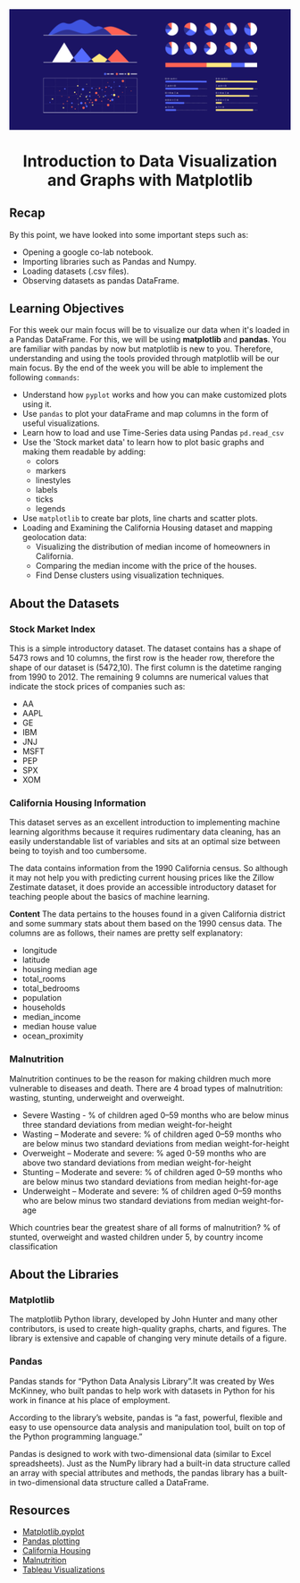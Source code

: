<img src="assets/data-visualize-readme.png" align = "center">

# <div align="center">Introduction to Data Visualization and Graphs with Matplotlib</div>

## Recap
By this point, we have looked into some important steps such as:
- Opening a google co-lab notebook.
- Importing libraries such as Pandas and Numpy.
- Loading datasets (.csv files).
- Observing datasets as pandas DataFrame.

## Learning Objectives
For this week our main focus will be to visualize our data when it's loaded in a Pandas DataFrame. For this, we will be using **matplotlib** and **pandas**. You are familiar with pandas by now but matplotlib is new to you. Therefore, understanding and using the tools provided through matplotlib will be our main focus. By the end of the week you will be able to implement the following ```commands```:
- Understand how  ```pyplot``` works and how you can make customized plots using it.
- Use ```pandas``` to plot your dataFrame and map columns in the form of useful visualizations.
- Learn how to load and use Time-Series data using Pandas ```pd.read_csv```
- Use the 'Stock market data' to learn how to plot basic graphs and making them readable by adding:
  - colors
  - markers
  - linestyles
  - labels
  - ticks
  - legends
- Use ```matplotlib``` to create bar plots, line charts and scatter plots.
- Loading and Examining the California Housing dataset and mapping geolocation data:
  - Visualizing the distribution of median income of homeowners in California.
  - Comparing the median income with the price of the houses.
  - Find Dense clusters using visualization techniques.

## About the Datasets
### Stock Market Index

This is a simple introductory dataset. The dataset contains has a shape of 5473 rows and 10 columns, the first row is the header row, therefore the shape of our dataset is (5472,10). The first column is the datetime ranging from 1990 to 2012. The remaining 9 columns are numerical values that indicate the stock prices of companies such as:
- AA 
- AAPL 
- GE 
- IBM 
- JNJ 
- MSFT 
- PEP 
- SPX 
- XOM

### California Housing Information
This dataset serves as an excellent introduction to implementing machine learning algorithms because it requires rudimentary data cleaning, has an easily understandable list of variables and sits at an optimal size between being to toyish and too cumbersome.

The data contains information from the 1990 California census. So although it may not help you with predicting current housing prices like the Zillow Zestimate dataset, it does provide an accessible introductory dataset for teaching people about the basics of machine learning.

**Content**
The data pertains to the houses found in a given California district and some summary stats about them based on the 1990 census data. The columns are as follows, their names are pretty self explanatory:

- longitude
- latitude
- housing median age
- total_rooms
- total_bedrooms
- population
- households
- median_income
- median house value
- ocean_proximity

### Malnutrition
Malnutrition continues to be the reason for making children much more vulnerable to diseases and death.
There are 4 broad types of malnutrition: wasting, stunting, underweight and overweight.

- Severe Wasting - % of children aged 0–59 months who are below minus three standard deviations from median weight-for-height
- Wasting – Moderate and severe: % of children aged 0–59 months who are below minus two standard deviations from median weight-for-height
- Overweight – Moderate and severe: % aged 0-59 months who are above two standard deviations from median weight-for-height
- Stunting – Moderate and severe: % of children aged 0–59 months who are below minus two standard deviations from median height-for-age
- Underweight – Moderate and severe: % of children aged 0–59 months who are below minus two standard deviations from median weight-for-age

Which countries bear the greatest share of all forms of malnutrition?
% of stunted, overweight and wasted children under 5, by country income classification

## About the Libraries

### Matplotlib
The matplotlib Python library, developed by John Hunter and many other contributors, is used to create high-quality graphs, charts, and figures. The library is extensive and capable of changing very minute details of a figure.

### Pandas
Pandas stands for “Python Data Analysis Library”.It was created by Wes McKinney, who built pandas to help work with datasets in Python for his work in finance at his place of employment.

According to the library’s website, pandas is “a fast, powerful, flexible and easy to use opensource data analysis and manipulation tool, built on top of the Python programming language.”

Pandas is designed to work with two-dimensional data (similar to Excel spreadsheets). Just as the NumPy library had a built-in data structure called an array with special attributes and methods, the pandas library has a built-in two-dimensional data structure called a DataFrame.



## Resources
- [Matplotlib.pyplot](https://matplotlib.org/3.3.0/api/_as_gen/matplotlib.pyplot.html)
- [Pandas plotting](https://pandas.pydata.org/pandas-docs/version/0.23.4/generated/pandas.DataFrame.plot.html)
- [California Housing](https://www.kaggle.com/camnugent/california-housing-prices)
- [Malnutrition](https://www.kaggle.com/ruchi798/malnutrition-across-the-globe?select=malnutrition-estimates.csv)
- [Tableau Visualizations](https://public.tableau.com/profile/ruchi.bhatia#!/vizhome/MalnutritionAnalysis/MalnutritionAnalysis)

